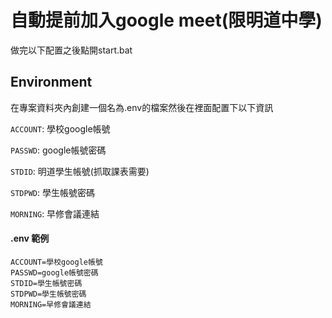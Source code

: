 # 自動提前加入google meet(限明道中學)
做完以下配置之後點開start.bat

## Environment

在專案資料夾內創建一個名為.env的檔案然後在裡面配置下以下資訊

`ACCOUNT`: 學校google帳號

`PASSWD`: google帳號密碼

`STDID`: 明道學生帳號(抓取課表需要)

`STDPWD`: 學生帳號密碼

`MORNING`: 早修會議連結

#### .env 範例
```
ACCOUNT=學校google帳號
PASSWD=google帳號密碼
STDID=學生帳號密碼
STDPWD=學生帳號密碼
MORNING=早修會議連結
```